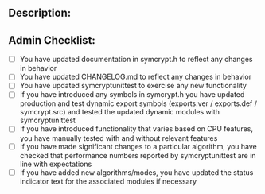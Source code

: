 ## Description:

## Admin Checklist:
- [ ] You have updated documentation in symcrypt.h to reflect any changes in behavior
- [ ] You have updated CHANGELOG.md to reflect any changes in behavior
- [ ] You have updated symcryptunittest to exercise any new functionality
- [ ] If you have introduced any symbols in symcrypt.h you have updated production and test dynamic export symbols (exports.ver / exports.def / symcrypt.src) and tested the updated dynamic modules with symcryptunittest
- [ ] If you have introduced functionality that varies based on CPU features, you have manually tested with and without relevant features
- [ ] If you have made significant changes to a particular algorithm, you have checked that performance numbers reported by symcryptunittest are in line with expectations
- [ ] If you have added new algorithms/modes, you have updated the status indicator text for the associated modules if necessary
